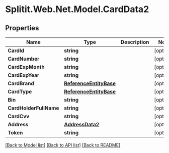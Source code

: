 # Splitit.Web.Net.Model.CardData2

## Properties

Name | Type | Description | Notes
------------ | ------------- | ------------- | -------------
**CardId** | **string** |  | [optional] 
**CardNumber** | **string** |  | [optional] 
**CardExpMonth** | **string** |  | [optional] 
**CardExpYear** | **string** |  | [optional] 
**CardBrand** | [**ReferenceEntityBase**](ReferenceEntityBase.md) |  | [optional] 
**CardType** | [**ReferenceEntityBase**](ReferenceEntityBase.md) |  | [optional] 
**Bin** | **string** |  | [optional] 
**CardHolderFullName** | **string** |  | [optional] 
**CardCvv** | **string** |  | [optional] 
**Address** | [**AddressData2**](AddressData2.md) |  | [optional] 
**Token** | **string** |  | [optional] 

[[Back to Model list]](../README.md#documentation-for-models) [[Back to API list]](../README.md#documentation-for-api-endpoints) [[Back to README]](../README.md)


